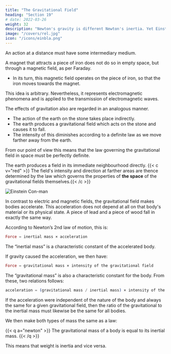 ```yaml
---
title: "The Gravitational Field"
heading: "Section 19"
# date: 2022-03-26
weight: 32
description: "Newton's gravity is different Newton's inertia. Yet Einstein unites them"
image: "/covers/rel.jpg"
icon: "/icons/einbla.png"
---
```



<!-- If drop a stone, why does it fall to the ground?” 

The usual is that it is attracted by the earth. 

Modern physics has a slightly different answer. -->

An action at a distance must have some intermediary medium. 
<!-- As a result of the more careful study
of electromagnetic phenomena, we have come to
regard action at a distance as a process impossible
without the intervention of 
medium.  -->

A magnet that attracts a piece of iron does not do so in empty space, but through a magnetic field, as per Faraday. 
- In its turn, this magnetic field operates on the piece of iron, so that the iron moves towards the magnet. 
<!--  we cannot be content to regard this
as meaning that the magnet acts directly on the
iron through the intermediate empty space, but
we are constrained to imagine — after the manner
of Faraday — that the magnet always calls
into being something physically real in the space
around it, that something being what we call a
“magnetic field.”  -->

This idea is arbitrary. Nevertheless, it represents electromagnetic phenomena and is applied to the transmission of electromagnetic waves.

The effects of gravitation also are regarded in an analogous manner.
- The action of the earth on the stone takes place indirectly. 
- The earth produces a gravitational field which acts on the stone and causes it to fall. 
- The intensity of this diminishes according to a definite law as we move farther away from the earth. 

From our point of view this means that the law governing the gravitational field in space must be perfectly definite. <!-- , in order correctly to represent the diminution of gravitational action with the distance from operative bodies.  -->

The earth produces a field in its immediate neighbourhood directly. {{< c v="red" >}} The field's intensity and direction at farther areas are thence determined by the law which governs the properties of **the space** of the gravitational fields themselves.{{< /c >}}

![Einstein Con-man](/icons/einbla.png)

In contrast to electric and magnetic fields, the gravitational field <!-- exhibits a most remarkable property, which is of fundamental importance for what follows.  --> makes bodies accelerate. <!-- Bodies solely affected by the influence of gravity accelerate. --> This acceleration does not depend at all on that body's material or its physical state. A piece of lead and a piece of wood fall in exactly the same way. <!-- manner in a
gravitational field (in vacuo), when they start off from rest or with the same initial velocity.  -->

<!-- This law, which holds most accurately, can be expressed in a different form in the light of the following consideration. -->

According to Newton’s 2nd law of motion, this is:

``` elixir
Force = inertial mass × acceleration
```


The “inertial mass” is a characteristic constant of the accelerated body. 

If gravity caused the acceleration, we then have:

``` elixir
Force = gravitational mass × intensity of the gravitational field
```


The “gravitational mass” is also a characteristic constant for the body. From these, two relations follows:

``` elixir
acceleration = (gravitational mass / inertial mass) × intensity of the gravitational field
```


If the acceleration were independent of the nature of the body and always the same for a given gravitational field, then the ratio of the gravitational to the inertial mass must likewise be the same for all bodies. 

We then make both types of mass the same as a law: <!--  By a suitable choice of units we can thus make this ratio equal to unity. We then have the following law=  -->

{{< q a="newton" >}}
The gravitational mass of a body is equal to its inertial mass.
{{< /q >}}

This means that weight is inertia and vice versa. 

<!-- It is true that this important law had hitherto been recorded in mechanics, but it had not been interpreted. A satisfactory interpretation can be obtained only if we recognise the following fact=  The same quality of a body manifests itself according to circumstances as “inertia” or as “weight” (lit. “heaviness”).  -->
